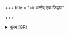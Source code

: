 +++
title = "०४ अग्नेष् ट्वा जिह्वया"

+++
<details><summary>मूलम् (GR)</summary>

अग्नेष् ट्वा जिह्वया हुतम् इष्टं मरुद्भिर्  
अनुमतं पितृभिः प्राश्नामि ॥
</details>